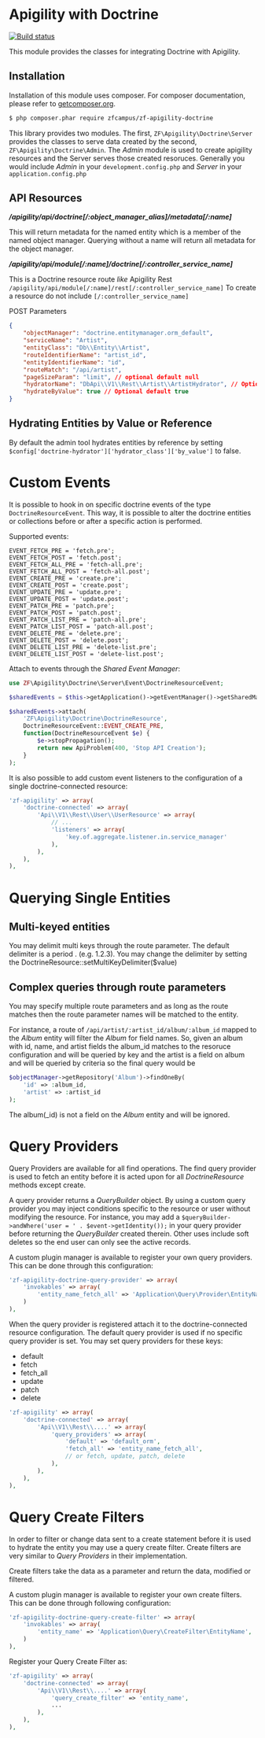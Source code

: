 Apigility with Doctrine
==============================

[![Build status](https://api.travis-ci.org/zfcampus/zf-apigility-doctrine.svg)](http://travis-ci.org/zfcampus/zf-apigility-doctrine)

This module provides the classes for integrating Doctrine with Apigility.

Installation
------------

Installation of this module uses composer. For composer documentation, please refer to
[getcomposer.org](http://getcomposer.org/).

```sh
$ php composer.phar require zfcampus/zf-apigility-doctrine
```

This library provides two modules.  The first, `ZF\Apigility\Doctrine\Server` provides
the classes to serve data created by the second, `ZF\Apigility\Doctrine\Admin`.  The
*Admin* module is used to create apigility resources and the Server serves those
created resoruces.  Generally you would include *Admin* in your `development.config.php`
and *Server* in your `application.config.php`


API Resources
-------------


***/apigility/api/doctrine[/:object_manager_alias]/metadata[/:name]***

This will return metadata for the named entity which is a member of the
named object manager. Querying without a name will return all metadata
for the object manager.


***/apigility/api/module[/:name]/doctrine[/:controller_service_name]***

This is a Doctrine resource route _like_ Apigility Rest `/apigility/api/module[/:name]/rest[/:controller_service_name]` 
To create a resource do not include `[/:controller_service_name]`

POST Parameters
```json
{
    "objectManager": "doctrine.entitymanager.orm_default",
    "serviceName": "Artist",
    "entityClass": "Db\\Entity\\Artist",
    "routeIdentifierName": "artist_id",
    "entityIdentifierName": "id",
    "routeMatch": "/api/artist",
    "pageSizeParam": "limit", // optional default null
    "hydratorName": "DbApi\\V1\\Rest\\Artist\\ArtistHydrator", // Optional default generated
    "hydrateByValue": true // Optional default true
}
```

Hydrating Entities by Value or Reference
----------------------------------------

By default the admin tool hydrates entities by reference by setting `$config['doctrine-hydrator']['hydrator_class']['by_value']` to false.


Custom Events
=============

It is possible to hook in on specific doctrine events of the type `DoctrineResourceEvent`.
This way, it is possible to alter the doctrine entities or collections before or after a specific action is performed.

Supported events:
```
EVENT_FETCH_PRE = 'fetch.pre';
EVENT_FETCH_POST = 'fetch.post';
EVENT_FETCH_ALL_PRE = 'fetch-all.pre';
EVENT_FETCH_ALL_POST = 'fetch-all.post';
EVENT_CREATE_PRE = 'create.pre';
EVENT_CREATE_POST = 'create.post';
EVENT_UPDATE_PRE = 'update.pre';
EVENT_UPDATE_POST = 'update.post';
EVENT_PATCH_PRE = 'patch.pre';
EVENT_PATCH_POST = 'patch.post';
EVENT_PATCH_LIST_PRE = 'patch-all.pre';
EVENT_PATCH_LIST_POST = 'patch-all.post';
EVENT_DELETE_PRE = 'delete.pre';
EVENT_DELETE_POST = 'delete.post';
EVENT_DELETE_LIST_PRE = 'delete-list.pre';
EVENT_DELETE_LIST_POST = 'delete-list.post';
```

Attach to events through the *Shared Event Manager*:

```php
use ZF\Apigility\Doctrine\Server\Event\DoctrineResourceEvent;

$sharedEvents = $this->getApplication()->getEventManager()->getSharedManager();

$sharedEvents->attach(
    'ZF\Apigility\Doctrine\DoctrineResource',
    DoctrineResourceEvent::EVENT_CREATE_PRE,
    function(DoctrineResourceEvent $e) {
        $e->stopPropagation();
        return new ApiProblem(400, 'Stop API Creation');
    }
);
```

It is also possible to add custom event listeners to the configuration of a single doctrine-connected resource:
```php
'zf-apigility' => array(
    'doctrine-connected' => array(
        'Api\\V1\\Rest\\User\\UserResource' => array(
            // ...
            'listeners' => array(
                'key.of.aggregate.listener.in.service_manager'
            ),
        ),
    ),
),
```

Querying Single Entities
========================

Multi-keyed entities
--------------------

You may delimit multi keys through the route parameter.  The default
delimiter is a period . (e.g. 1.2.3).  You may change the delimiter by
setting the DoctrineResource::setMultiKeyDelimiter($value)


Complex queries through route parameters
----------------------------------------

You may specify multiple route parameters and as long as the route
matches then the route parameter names will be matched to the entity.

For instance, a route of ```/api/artist/:artist_id/album/:album_id``` mapped to the *Album*
entity will filter the *Album* for field names.  So, given an album with id, name, and artist
fields the album_id matches to the resoruce configuration and will be queried by key
and the artist is a field on album and will be queried by criteria so the final query
would be

```php
$objectManager->getRepository('Album')->findOneBy(
    'id' => :album_id,
    'artist' => :artist_id
);
```

The album(_id) is not a field on the *Album* entity and will be ignored.


Query Providers
===============

Query Providers are available for all find operations.  The find query provider is used to fetch an entity before it is acted upon for all *DoctrineResource* methods except create.

A query provider returns a *QueryBuilder* object.  By using a custom query provider you may inject conditions specific to the resource or user without modifying the resource.  For instance, you may add a ```$queryBuilder->andWhere('user = ' . $event->getIdentity());``` in your query provider before returning the *QueryBuilder* created therein.  Other uses include soft deletes so the end user can only see the active records.

A custom plugin manager is available to register your own query providers.  This can be done through this configuration:

```php
'zf-apigility-doctrine-query-provider' => array(
    'invokables' => array(
        'entity_name_fetch_all' => 'Application\Query\Provider\EntityName\FetchAll',
    )
),
```

When the query provider is registered attach it to the doctrine-connected resource configuration.  The default query provider is used if no specific query provider is set.  You may set query providers for these keys:

* default
* fetch
* fetch_all
* update
* patch
* delete

```php
'zf-apigility' => array(
    'doctrine-connected' => array(
        'Api\\V1\\Rest\\....' => array(
            'query_providers' => array(
                'default' => 'default_orm',
                'fetch_all' => 'entity_name_fetch_all',
                // or fetch, update, patch, delete
            ),
        ),
    ),
),
```

Query Create Filters
==============

In order to filter or change data sent to a create statement before it is used to hydrate the entity you may use a query create filter.  Create filters are very similar to *Query Providers* in their implementation.  

Create filters take the data as a parameter and return the data, modified or filtered.

A custom plugin manager is available to register your own create filters.  This can be done through following configuration:

```php
'zf-apigility-doctrine-query-create-filter' => array(
    'invokables' => array(
        'entity_name' => 'Application\Query\CreateFilter\EntityName',
    )
),
```

Register your Query Create Filter as:
```php
'zf-apigility' => array(
    'doctrine-connected' => array(
        'Api\\V1\\Rest\\....' => array(
            'query_create_filter' => 'entity_name',
            ...
        ),
    ),
),
```
